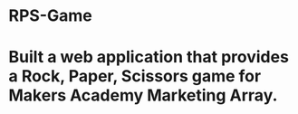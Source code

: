 # RPS-Game

# Built a web application that provides a Rock, Paper, Scissors game for Makers Academy Marketing Array.

